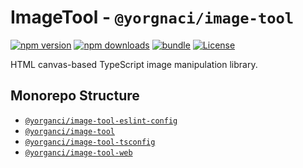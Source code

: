 # ImageTool - `@yorgnaci/image-tool`

[![npm version][npm-version-src]][npm-version-href]
[![npm downloads][npm-downloads-src]][npm-downloads-href]
[![bundle][bundle-src]][bundle-href]
[![License][license-src]][license-href]

HTML canvas-based TypeScript image manipulation library.

## Monorepo Structure

- [`@yorganci/image-tool-eslint-config`](./packages/eslint-config/package.json)
- [`@yorganci/image-tool`](./packages/image-tool/README.md)
- [`@yorganci/image-tool-tsconfig`](./packages/tsconfig/package.json)
- [`@yorganci/image-tool-web`](./packages/web/README.md)

[npm-version-src]: https://img.shields.io/npm/v/@yorganci/image-tool?style=for-the-badge&logo=git&label=release
[npm-version-href]: https://npmjs.com/package/@yorganci/image-tool
[npm-downloads-src]: https://img.shields.io/npm/dm/@yorganci/image-tool?style=for-the-badge&logo=npm
[npm-downloads-href]: https://npmjs.com/package/@yorganci/image-tool
[bundle-src]: https://img.shields.io/bundlephobia/minzip/@yorganci/image-tool?style=for-the-badge
[bundle-href]: https://bundlephobia.com/result?p=%40yorganci%image-tool
[license-src]: https://img.shields.io/github/license/atahanyorganci/image-tool.svg?style=for-the-badge
[license-href]: https://github.com/atahanyorganci/image-tool/blob/main/LICENSE

